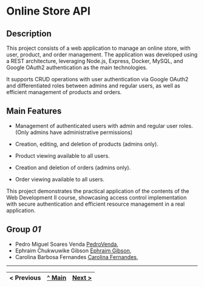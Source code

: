 # Online Store API

## Description

This project consists of a web application to manage an online store, with user, product, and order management. The application was developed using a REST architecture, leveraging Node.js, Express, Docker, MySQL, and Google OAuth2 authentication as the main technologies.

It supports CRUD operations with user authentication via Google OAuth2 and differentiated roles between admins and regular users, as well as efficient management of products and orders.

## Main Features

- Management of authenticated users with admin and regular user roles. (Only admins have administrative permissions)

- Creation, editing, and deletion of products (admins only).

- Product viewing available to all users.

- Creation and deletion of orders (admins only).

- Order viewing available to all users.

This project demonstrates the practical application of the contents of the Web Development II course, showcasing access control implementation with secure authentication and efficient resource management in a real application.



## Group _01_

* Pedro Miguel Soares Venda [PedroVenda](https://github.com/PedroVenda27),
* Ephraim Chukwuwike Gibson [Ephraim Gibson](https://github.com/EphraimGibson.), 
* Carolina Barbosa Fernandes [Carolina Fernandes](https://github.com/Carolinafbar), 



---

< Previous | [^ Main](../../../) | [Next >](c2.md)
:--- | :---: | ---: 

